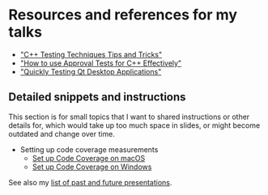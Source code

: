 <a id="top"></a>

# Resources and references for my talks

* ["C++ Testing Techniques Tips and Tricks"](Cpp_Testing_Techniques_Tips_and_Tricks.md#top)
* ["How to use Approval Tests for C++ Effectively"](How_to_use_Approval_Tests_for_C++_Effectively.md#top)
* ["Quickly Testing Qt Desktop Applications"](Quickly_Testing_Qt_Desktop_Applications.md#top)

## Detailed snippets and instructions

This section is for small topics that I want to shared instructions or other details for, which would take up too much space in slides, or might become outdated and change over time.

* Setting up code coverage measurements
    * [Set up Code Coverage on macOS](HowTos/Set_up_Code_Coverage_on_macOS.md)
    * [Set up Code Coverage on Windows](HowTos/Set_up_Code_Coverage_on_Windows.md)

See also my [list of past and future presentations](https://claremacrae.co.uk/conferences/presentations.html).
